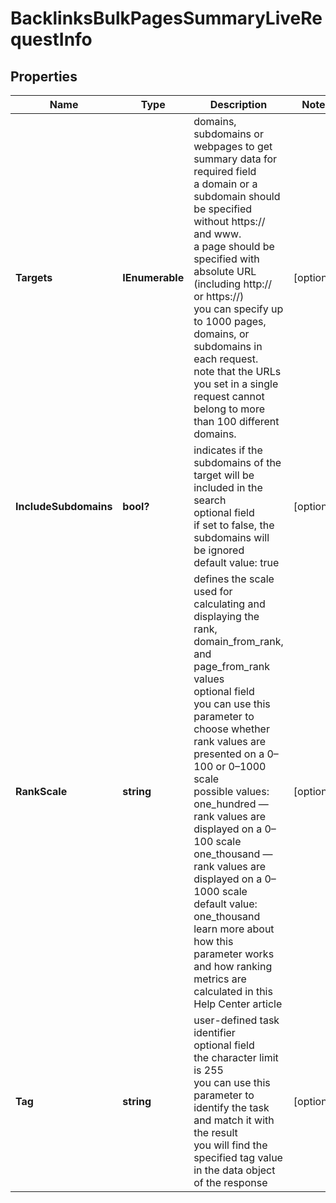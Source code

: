 # BacklinksBulkPagesSummaryLiveRequestInfo


## Properties

| Name | Type | Description | Notes |
|------------ | ------------- | ------------- | -------------|
**Targets** | **IEnumerable<string>** | domains, subdomains or webpages to get summary data for<br>required field<br>a domain or a subdomain should be specified without https:// and www.<br>a page should be specified with absolute URL (including http:// or https://)<br>you can specify up to 1000 pages, domains, or subdomains in each request.<br>note that the URLs you set in a single request cannot belong to more than 100 different domains. |[optional]|
**IncludeSubdomains** | **bool?** | indicates if the subdomains of the target will be included in the search<br>optional field<br>if set to false, the subdomains will be ignored<br>default value: true |[optional]|
**RankScale** | **string** | defines the scale used for calculating and displaying the rank, domain_from_rank, and page_from_rank values<br>optional field<br>you can use this parameter to choose whether rank values are presented on a 0–100 or 0–1000 scale<br>possible values:<br>one_hundred — rank values are displayed on a 0–100 scale<br>one_thousand — rank values are displayed on a 0–1000 scale<br>default value: one_thousand<br>learn more about how this parameter works and how ranking metrics are calculated in this Help Center article |[optional]|
**Tag** | **string** | user-defined task identifier<br>optional field<br>the character limit is 255<br>you can use this parameter to identify the task and match it with the result<br>you will find the specified tag value in the data object of the response |[optional]|